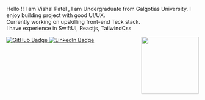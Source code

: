 
Hello !! I am Vishal Patel , I am Undergraduate from Galgotias University. I enjoy building project with good UI/UX.
<br>Currently working on upskilling front-end Teck stack.
<br>I have experience in SwiftUI, Reactjs, TailwindCss

  <a href="https://github.com/vvishalpatel">
    <img src="https://img.shields.io/github/followers/vvishalpatel?label=GitHub&style=social" alt="GitHub Badge" />
  </a>
 <a href="https://www.linkedin.com/in/vvishalpatel/">
    <img src="https://github.com/user-attachments/assets/76d8273a-dd89-44f5-a89a-749a7f266ff4" alt="LinkedIn Badge" />
  </a>

<img align='right' src= 'https://github.com/user-attachments/assets/beded9ed-f5e8-45bb-996f-0b34b3704daf'  width='150"'>

